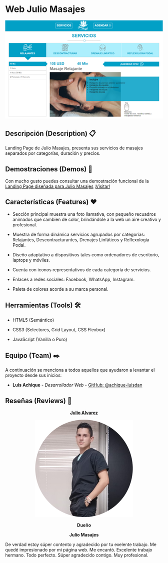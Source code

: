 # Web Julio Masajes

<img src="./SCREEN_1.png" alt="Sección de Servicio">


## Descripción (Description) 📋

Landing Page de Julio Masajes, presenta sus servicios de masajes separados por categorías, duración y precios.

## Demostraciones (Demos)  :kiss:

Con mucho gusto puedes consultar una demostración funcional de la [Landing Page diseñada para Julio Masajes](https://achique-luisdan.github.io/web-julio-masajes/)  [¡Visitar!](https://achique-luisdan.github.io/web-julio-masajes/)

## Características (Features) ❤️

*  Sección principal muestra una foto llamativa, con pequeño recuadros animados que cambien de color, brindándole a la web un aire creativo y profesional.

* Muestra de forma dinámica servicios agrupados por categorías: Relajantes, Descontracturantes, Drenajes Linfáticos y Reflexología Podal.

* Diseño adaptativo a dispositivos tales como ordenadores de escritorio, laptops y móviles.

* Cuenta con iconos representativos de cada categoría de servicios.

* Enlaces a redes sociales: Facebook, WhatsApp, Instagram.

* Paleta de colores acorde a su marca personal.

## Herramientas (Tools) 🛠️

* HTML5 (Semántico)

* CSS3 (Selectores, Grid Layout, CSS Flexbox)

* JavaScript (Vanilla o Puro)

## Equipo (Team) ✒️

A continuación se menciona a todos aquellos que ayudaron a levantar el proyecto desde sus inicios:

* **Luis Achique** - *Desarrollador Web* - [GitHub: @achique-luisdan](https://github.com/achique-luisdan)

## Reseñas (Reviews) 💞
<section align="center">
<div aling="center">
<a href="https://julio-masajes.web.app/"><b>Julio Alvarez</b></a>

![Foto de Julio](./julio.png)

<b>Dueño</b>

<b>Julio Masajes</b>
</div>
</section>

De verdad estoy súper contento y agradecido por tu exelente trabajo. Me quedé impresionado por mi página web. Me encantó. Excelente trabajo hermano. Todo perfecto. Súper agradecido contigo. Muy profesional.
